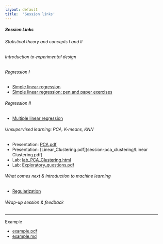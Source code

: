 ```yaml
---
layout: default
title:  'Session links'
---
```


##### Session Links

###### Statistical theory and concepts I and II

###### Introduction to experimental design

###### Regression I
- [Simple linear regression](session-regression-I/session-regression-I.pdf)
- [Simple linear regression: pen and paper exercises](session-regression-I/pen-and-paper-plasma-volume.pdf)

###### Regression II
- [Multiple linear regression](session-regression-II/session-regression-II.pdf)

###### Unsupervised learning: PCA, K-means, KNN
- Presentation: [PCA.pdf](session-pca_clustering/PCA.pdf)
- Presentation: [Linear_Clustering.pdf](session-pca_clustering/Linear Clustering.pdf)
- Lab: [lab_PCA_Clustering.html](session-pca_clustering/lab_PCA_Clustering.html)
- Lab: [Exploratory_questions.pdf](session-pca_clustering/Exploratory_questions.pdf)

###### What comes next & introduction to machine learning
- [Regularization](session-regularization/session-regularization.md)

###### Wrap-up session & feedback


----

Example
- [example.pdf](session-example/session-example.pdf)
- [example.md](session-example/session-example.md)

